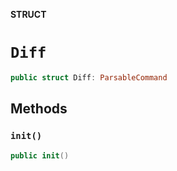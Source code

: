 **STRUCT**

# `Diff`

```swift
public struct Diff: ParsableCommand
```

## Methods
### `init()`

```swift
public init()
```
